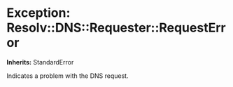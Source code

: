 # Exception: Resolv::DNS::Requester::RequestError
**Inherits:** StandardError
    

Indicates a problem with the DNS request.



